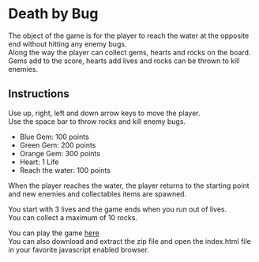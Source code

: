 # Death by Bug
The object of the game is for the player to reach the water at the opposite end without hitting any enemy bugs.  
Along the way the player can collect gems, hearts and rocks on the board.  
Gems add to the score, hearts add lives and rocks can be thrown to kill enemies.  

## Instructions
Use up, right, left and down arrow keys to move the player.  
Use the space bar to throw rocks and kill enemy bugs.  

- Blue Gem: 100 points
- Green Gem: 200 points
- Orange Gem: 300 points
- Heart: 1 Life
- Reach the water: 100 points

When the player reaches the water, the player returns to the starting point and new enemies and collectables items are spawned.

You start with 3 lives and the game ends when you run out of lives.  
You can collect a maximum of 10 rocks.  

You can play the game [here](http://ysfiqbl.github.io/frontend-nanodegree-arcade-game)  
You can also download and extract the zip file and open the index.html file in your favorite javascript enabled browser.  
